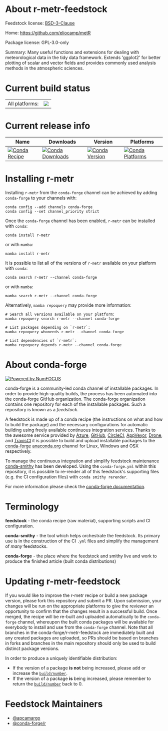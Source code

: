 About r-metr-feedstock
======================

Feedstock license: [BSD-3-Clause](https://github.com/conda-forge/r-metr-feedstock/blob/main/LICENSE.txt)

Home: https://github.com/eliocamp/metR

Package license: GPL-3.0-only

Summary: Many useful functions and extensions for dealing with meteorological data in the tidy data framework. Extends 'ggplot2' for better plotting of scalar and vector fields and provides commonly used analysis methods in the atmospheric sciences.

Current build status
====================


<table><tr><td>All platforms:</td>
    <td>
      <a href="https://dev.azure.com/conda-forge/feedstock-builds/_build/latest?definitionId=4236&branchName=main">
        <img src="https://dev.azure.com/conda-forge/feedstock-builds/_apis/build/status/r-metr-feedstock?branchName=main">
      </a>
    </td>
  </tr>
</table>

Current release info
====================

| Name | Downloads | Version | Platforms |
| --- | --- | --- | --- |
| [![Conda Recipe](https://img.shields.io/badge/recipe-r--metr-green.svg)](https://anaconda.org/conda-forge/r-metr) | [![Conda Downloads](https://img.shields.io/conda/dn/conda-forge/r-metr.svg)](https://anaconda.org/conda-forge/r-metr) | [![Conda Version](https://img.shields.io/conda/vn/conda-forge/r-metr.svg)](https://anaconda.org/conda-forge/r-metr) | [![Conda Platforms](https://img.shields.io/conda/pn/conda-forge/r-metr.svg)](https://anaconda.org/conda-forge/r-metr) |

Installing r-metr
=================

Installing `r-metr` from the `conda-forge` channel can be achieved by adding `conda-forge` to your channels with:

```
conda config --add channels conda-forge
conda config --set channel_priority strict
```

Once the `conda-forge` channel has been enabled, `r-metr` can be installed with `conda`:

```
conda install r-metr
```

or with `mamba`:

```
mamba install r-metr
```

It is possible to list all of the versions of `r-metr` available on your platform with `conda`:

```
conda search r-metr --channel conda-forge
```

or with `mamba`:

```
mamba search r-metr --channel conda-forge
```

Alternatively, `mamba repoquery` may provide more information:

```
# Search all versions available on your platform:
mamba repoquery search r-metr --channel conda-forge

# List packages depending on `r-metr`:
mamba repoquery whoneeds r-metr --channel conda-forge

# List dependencies of `r-metr`:
mamba repoquery depends r-metr --channel conda-forge
```


About conda-forge
=================

[![Powered by
NumFOCUS](https://img.shields.io/badge/powered%20by-NumFOCUS-orange.svg?style=flat&colorA=E1523D&colorB=007D8A)](https://numfocus.org)

conda-forge is a community-led conda channel of installable packages.
In order to provide high-quality builds, the process has been automated into the
conda-forge GitHub organization. The conda-forge organization contains one repository
for each of the installable packages. Such a repository is known as a *feedstock*.

A feedstock is made up of a conda recipe (the instructions on what and how to build
the package) and the necessary configurations for automatic building using freely
available continuous integration services. Thanks to the awesome service provided by
[Azure](https://azure.microsoft.com/en-us/services/devops/), [GitHub](https://github.com/),
[CircleCI](https://circleci.com/), [AppVeyor](https://www.appveyor.com/),
[Drone](https://cloud.drone.io/welcome), and [TravisCI](https://travis-ci.com/)
it is possible to build and upload installable packages to the
[conda-forge](https://anaconda.org/conda-forge) [anaconda.org](https://anaconda.org/)
channel for Linux, Windows and OSX respectively.

To manage the continuous integration and simplify feedstock maintenance
[conda-smithy](https://github.com/conda-forge/conda-smithy) has been developed.
Using the ``conda-forge.yml`` within this repository, it is possible to re-render all of
this feedstock's supporting files (e.g. the CI configuration files) with ``conda smithy rerender``.

For more information please check the [conda-forge documentation](https://conda-forge.org/docs/).

Terminology
===========

**feedstock** - the conda recipe (raw material), supporting scripts and CI configuration.

**conda-smithy** - the tool which helps orchestrate the feedstock.
                   Its primary use is in the construction of the CI ``.yml`` files
                   and simplify the management of *many* feedstocks.

**conda-forge** - the place where the feedstock and smithy live and work to
                  produce the finished article (built conda distributions)


Updating r-metr-feedstock
=========================

If you would like to improve the r-metr recipe or build a new
package version, please fork this repository and submit a PR. Upon submission,
your changes will be run on the appropriate platforms to give the reviewer an
opportunity to confirm that the changes result in a successful build. Once
merged, the recipe will be re-built and uploaded automatically to the
`conda-forge` channel, whereupon the built conda packages will be available for
everybody to install and use from the `conda-forge` channel.
Note that all branches in the conda-forge/r-metr-feedstock are
immediately built and any created packages are uploaded, so PRs should be based
on branches in forks and branches in the main repository should only be used to
build distinct package versions.

In order to produce a uniquely identifiable distribution:
 * If the version of a package **is not** being increased, please add or increase
   the [``build/number``](https://docs.conda.io/projects/conda-build/en/latest/resources/define-metadata.html#build-number-and-string).
 * If the version of a package **is** being increased, please remember to return
   the [``build/number``](https://docs.conda.io/projects/conda-build/en/latest/resources/define-metadata.html#build-number-and-string)
   back to 0.

Feedstock Maintainers
=====================

* [@apcamargo](https://github.com/apcamargo/)
* [@conda-forge/r](https://github.com/orgs/conda-forge/teams/r/)

